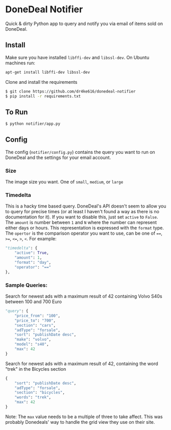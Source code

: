 # DoneDeal Notifier

Quick & dirty Python app to query and notify you via email of items sold on DoneDeal.


## Install
Make sure you have installed `libffi-dev` and `libssl-dev`. On Ubuntu machines run:
```bash
apt-get install libffi-dev libssl-dev
```

Clone and install the requirements
```bash
$ git clone https://github.com/dr4ke616/donedeal-notifier
$ pip install -r requirements.txt
```

## To Run
```bash
$ python notifier/app.py
```

## Config
The config (`notifier/config.py`) contains the query you want to run on DoneDeal and the settings for your email account.

### Size
The image size you want. One of `small`, `medium`, or `large`

### Timedelta
This is a hacky time based query. DoneDeal's API doesn't seem to allow you to query for precise times (or at least I haven't found a way as there is no documentation for it). If you want to disable this, just set `active` to `False`. The `amount` is number between `1` and `N` where the number can represent either days or hours. This representation is expressed with the `format` type. The `opertor` is the comparison operator you want to use, can be one of `==`, `>=`, `<=`, `>`, `<`. For example:
```python
"timedelta": {
    "active": True,
    "amount": 1,
    "format": "day",
    "operator": "=="
},
```

### Sample Queries:
Search for newest ads with a maximum result of 42 containing Volvo S40s between 100 and 700 Euro
```python
"query": {
    "price_from": "100",
    "price_to": "700",
    "section": "cars",
    "adType": "forsale",
    "sort": "publishDate desc",
    "make": "volvo",
    "model": "s40",
    "max": 42
}
```

Search for newest ads with a maximum result of 42, containing the word "trek" in the Bicycles section
```python
{
    "sort": "publishDate desc",
    "adType": "forsale",
    "section": "bicycles",
    "words": "trek",
    "max": 42
}
```

Note: The `max` value needs to be a multiple of three to take affect. This was probably Donedeals' way to handle the grid view they use on their site.
